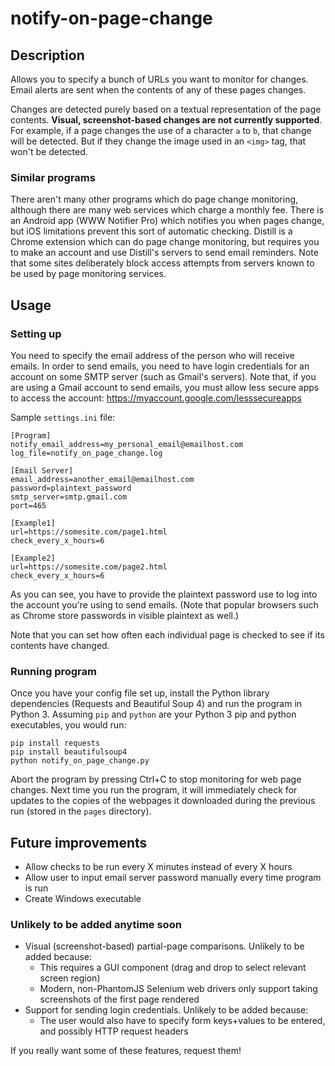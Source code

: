 # notify-on-page-change

## Description
Allows you to specify a bunch of URLs you want to monitor for changes. Email alerts are sent when the contents of any of these pages changes.

Changes are detected purely based on a textual representation of the page contents. **Visual, screenshot-based changes are not currently supported**. For example, if a page changes the use of a character `a` to `b`, that change will be detected. But if they change the image used in an `<img>` tag, that won't be detected.

### Similar programs
There aren't many other programs which do page change monitoring, although there are many web services which charge a monthly fee. There is an Android app (WWW Notifier Pro) which notifies you when pages change, but iOS limitations prevent this sort of automatic checking. Distill is a Chrome extension which can do page change monitoring, but requires you to make an account and use Distill's servers to send email reminders. Note that some sites deliberately block access attempts from servers known to be used by page monitoring services.

## Usage

### Setting up
You need to specify the email address of the person who will receive emails. In order to send emails, you need to have login credentials for an account on some SMTP server (such as Gmail's servers). Note that, if you are using a Gmail account to send emails, you must allow less secure apps to access the account: https://myaccount.google.com/lesssecureapps

Sample `settings.ini` file:

```
[Program]
notify_email_address=my_personal_email@emailhost.com
log_file=notify_on_page_change.log

[Email Server]
email_address=another_email@emailhost.com
password=plaintext_password
smtp_server=smtp.gmail.com
port=465

[Example1]
url=https://somesite.com/page1.html
check_every_x_hours=6

[Example2]
url=https://somesite.com/page2.html
check_every_x_hours=6
```

As you can see, you have to provide the plaintext password use to log into the account you're using to send emails. (Note that popular browsers such as Chrome store passwords in visible plaintext as well.)

Note that you can set how often each individual page is checked to see if its contents have changed.

### Running program

Once you have your config file set up, install the Python library dependencies (Requests and Beautiful Soup 4) and run the program in Python 3. Assuming `pip` and `python` are your Python 3 pip and python executables, you would run:
```
pip install requests
pip install beautifulsoup4
python notify_on_page_change.py
```

Abort the program by pressing Ctrl+C to stop monitoring for web page changes. Next time you run the program, it will immediately check for updates to the copies of the webpages it downloaded during the previous run (stored in the `pages` directory).

## Future improvements

* Allow checks to be run every X minutes instead of every X hours
* Allow user to input email server password manually every time program is run
* Create Windows executable

### Unlikely to be added anytime soon
* Visual (screenshot-based) partial-page comparisons. Unlikely to be added because:
    * This requires a GUI component (drag and drop to select relevant screen region)
    * Modern, non-PhantomJS Selenium web drivers only support taking screenshots of the first page rendered
* Support for sending login credentials. Unlikely to be added because:
    * The user would also have to specify form keys+values to be entered, and possibly HTTP request headers

If you really want some of these features, request them!
